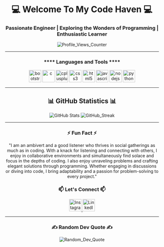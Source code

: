 <h1 align="center">💻 Welcome To My Code Haven 💻</h1>
<h3 align="center">Passionate Engineer | Exploring the Wonders of Programming | Enthusiastic Learner</h3>
<p align="center"> 
    <img src="https://komarev.com/ghpvc/?username=tanish-jain-225&label=Profile%20views&color=0e75b6&style=flat-square" alt="Profile_Views_Counter" /> 
</p>

<hr>

<h3 align="center">**** Languages and Tools ****</h3>
<p align="center"> 
    <img src="https://cdn-icons-png.flaticon.com/128/5968/5968672.png" alt="bootstrap" width="40" height="40" />
    <img src="https://cdn-icons-png.flaticon.com/128/3665/3665923.png" alt="c" width="40" height="40" /> 
    <img src="https://cdn-icons-png.flaticon.com/128/6132/6132222.png" alt="cplusplus" width="40" height="40" /> 
    <img src="https://cdn-icons-png.flaticon.com/128/732/732190.png" alt="css3" width="40" height="40" /> 
    <img src="https://cdn-icons-png.flaticon.com/128/174/174854.png" alt="html5" width="40" height="40" /> 
    <img src="https://cdn-icons-png.flaticon.com/128/5968/5968292.png" alt="javascript" width="40" height="40" /> 
    <img src="https://t3.ftcdn.net/jpg/03/52/67/82/240_F_352678266_NFcwIwhhY76mkQItT4lCxyxcCTP3LgvY.jpg" alt="nodejs" width="40" height="40" /> 
    <img src="https://cdn-icons-png.flaticon.com/128/5968/5968350.png" alt="python" width="40" height="40" /> 
</p>

<hr>

<h2 align="center">📊 GitHub Statistics 📊 </h2>

<p align="center">
    <img src="https://github-readme-stats.vercel.app/api?username=tanish-jain-225&theme=gruvbox&hide_border=false&include_all_commits=true&count_private=false" alt="GitHub Stats" />
    <img src="https://github-readme-streak-stats.herokuapp.com/?user=tanish-jain-225&theme=gruvbox&hide_border=false" alt="GitHub_Streak" />
</p>

<hr>

<h3 align="center">⚡ Fun Fact ⚡</h3>
<p align="center">"I am an ambivert and a good listener who thrives in social gatherings as much as in coding. With a knack for listening and connecting with others, I enjoy in collaborative environments and simultaneously find solace and focus in the depths of coding. I also enjoy unraveling problems and crafting elegant solutions through programming. Whether engaging in discussions or diving into code, I bring adaptability and a passion for problem-solving to every project."</p>

<h3 align="center">📫 Let's Connect 📫</h3>
<p align="center">
    <a href="https://instagram.com/tanish_jain_225" target="_blank">
        <img src="https://cdn-icons-png.flaticon.com/128/2111/2111463.png" alt="Instagram" height="40" width="40" />
    </a>
    <a href="https://www.linkedin.com/in/tanish-jain-tj02022005" target="_blank">
        <img src="https://upload.wikimedia.org/wikipedia/commons/thumb/c/ca/LinkedIn_logo_initials.png/480px-LinkedIn_logo_initials.png" alt="LinkedIn" height="40" width="40" />
    </a>
</p>

<hr>

<h3 align="center">✍️ Random Dev Quote ✍️</h3>
<p align="center">
    <img src="https://quotes-github-readme.vercel.app/api?type=horizontal&theme=gruvbox" alt="Random_Dev_Quote" />
</p>

